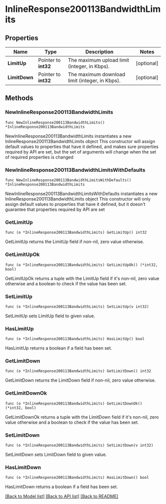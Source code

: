 # InlineResponse200113BandwidthLimits

## Properties

Name | Type | Description | Notes
------------ | ------------- | ------------- | -------------
**LimitUp** | Pointer to **int32** | The maximum upload limit (integer, in Kbps). | [optional] 
**LimitDown** | Pointer to **int32** | The maximum download limit (integer, in Kbps). | [optional] 

## Methods

### NewInlineResponse200113BandwidthLimits

`func NewInlineResponse200113BandwidthLimits() *InlineResponse200113BandwidthLimits`

NewInlineResponse200113BandwidthLimits instantiates a new InlineResponse200113BandwidthLimits object
This constructor will assign default values to properties that have it defined,
and makes sure properties required by API are set, but the set of arguments
will change when the set of required properties is changed

### NewInlineResponse200113BandwidthLimitsWithDefaults

`func NewInlineResponse200113BandwidthLimitsWithDefaults() *InlineResponse200113BandwidthLimits`

NewInlineResponse200113BandwidthLimitsWithDefaults instantiates a new InlineResponse200113BandwidthLimits object
This constructor will only assign default values to properties that have it defined,
but it doesn't guarantee that properties required by API are set

### GetLimitUp

`func (o *InlineResponse200113BandwidthLimits) GetLimitUp() int32`

GetLimitUp returns the LimitUp field if non-nil, zero value otherwise.

### GetLimitUpOk

`func (o *InlineResponse200113BandwidthLimits) GetLimitUpOk() (*int32, bool)`

GetLimitUpOk returns a tuple with the LimitUp field if it's non-nil, zero value otherwise
and a boolean to check if the value has been set.

### SetLimitUp

`func (o *InlineResponse200113BandwidthLimits) SetLimitUp(v int32)`

SetLimitUp sets LimitUp field to given value.

### HasLimitUp

`func (o *InlineResponse200113BandwidthLimits) HasLimitUp() bool`

HasLimitUp returns a boolean if a field has been set.

### GetLimitDown

`func (o *InlineResponse200113BandwidthLimits) GetLimitDown() int32`

GetLimitDown returns the LimitDown field if non-nil, zero value otherwise.

### GetLimitDownOk

`func (o *InlineResponse200113BandwidthLimits) GetLimitDownOk() (*int32, bool)`

GetLimitDownOk returns a tuple with the LimitDown field if it's non-nil, zero value otherwise
and a boolean to check if the value has been set.

### SetLimitDown

`func (o *InlineResponse200113BandwidthLimits) SetLimitDown(v int32)`

SetLimitDown sets LimitDown field to given value.

### HasLimitDown

`func (o *InlineResponse200113BandwidthLimits) HasLimitDown() bool`

HasLimitDown returns a boolean if a field has been set.


[[Back to Model list]](../README.md#documentation-for-models) [[Back to API list]](../README.md#documentation-for-api-endpoints) [[Back to README]](../README.md)


